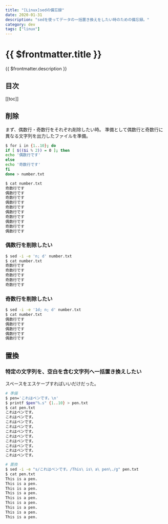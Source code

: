 ```yaml
---
title: "[Linux]sedの備忘録"
date: 2020-01-31
description: "sedを使ってデータの一括置き換えをしたい時のための備忘録。"
category: dev
tags: ["linux"]
---
```


# {{ $frontmatter.title }}

{{ $frontmatter.description }}

## 目次

[[toc]]

## 削除

まず、偶数行・奇数行をそれぞれ削除したい時。
準備として偶数行と奇数行に異なる文字列を出力したファイルを準備。

```bash
$ for i in {1..10}; do
if [ $(($i % 2)) = 0 ]; then
echo '偶数行です'
else
echo '奇数行です'
fi
done > number.txt

$ cat number.txt
奇数行です
偶数行です
奇数行です
偶数行です
奇数行です
偶数行です
奇数行です
偶数行です
奇数行です
偶数行です
```

### 偶数行を削除したい

```bash
$ sed -i -e 'n; d' number.txt
$ cat number.txt
奇数行です
奇数行です
奇数行です
奇数行です
奇数行です
```

### 奇数行を削除したい

```bash
$ sed -i -e '1d; n; d' number.txt
$ cat number.txt
偶数行です
偶数行です
偶数行です
偶数行です
偶数行です
```

## 置換

### 特定の文字列を、空白を含む文字列へ一括置き換えしたい

スペースをエスケープすればいいだけだった。

```bash
# 準備
$ pen='これはペンです。\n'
$ printf $pen"%.s" {1..10} > pen.txt
$ cat pen.txt
これはペンです。
これはペンです。
これはペンです。
これはペンです。
これはペンです。
これはペンです。
これはペンです。
これはペンです。
これはペンです。
これはペンです。

# 置換
$ sed -i -e "s/これはペンです。/This\ is\ a\ pen\./g" pen.txt
$ cat pen.txt
This is a pen.
This is a pen.
This is a pen.
This is a pen.
This is a pen.
This is a pen.
This is a pen.
This is a pen.
This is a pen.
```
